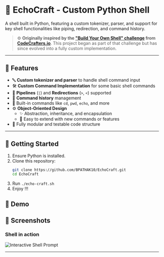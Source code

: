 # 🐚 EchoCraft - Custom Python Shell

A shell built in Python, featuring a custom tokenizer, parser, and support for key shell functionalities like piping, redirection, and command history.

> ⚙️ **Originally inspired by the ["Build Your Own Shell" challenge](https://app.codecrafters.io/courses/shell/overview) from [CodeCrafters.io](https://codecrafters.io)**. This project began as part of that challenge but has since evolved into a fully custom implementation.

---

## 🧠 Features

- 🔤 **Custom tokenizer and parser** to handle shell command input
- 🛠️ **Custom Command Implementation** for some basic shell commands
- 🔁 **Pipelines** (`|`) and **Redirections** (`>`, `<`) supported
- 📜 **Command history** management
- 📂 Built-in commands like `cd`, `pwd`, `echo`, and more
- ⚙️ **Object-Oriented Design**
  - ✨ Abstraction, inheritance, and encapsulation
  - 🔧 Easy to extend with new commands or features
- 🧪 Fully modular and testable code structure

---

## 🚀 Getting Started

1. Ensure Python is installed.
2. Clone this repository:
   ```bash
   git clone https://github.com/BPATHAK10/EchoCraft.git
   cd EchoCraft
3. Run `./echo-craft.sh`
4. Enjoy !!!


## 🎥 Demo



## 📸 Screenshots

### Shell in action

![Interactive Shell Prompt](screenshots/shell.png)

---